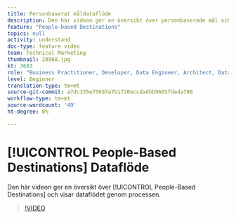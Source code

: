 ```yaml
---
title: Personbaserat måldataflöde
description: Den här videon ger en översikt över personbaserade mål och visar dataflödet genom processen.
feature: "People-based Destinations"
topics: null
activity: understand
doc-type: feature video
team: Technical Marketing
thumbnail: 28968.jpg
kt: 3683
role: "Business Practitioner, Developer, Data Engineer, Architect, Data Architect, Administrator, Leader"
level: Beginner
translation-type: tm+mt
source-git-commit: a7dc335e75697a7b1720eccdadbb9605fdeda798
workflow-type: tm+mt
source-wordcount: '49'
ht-degree: 0%

---
```



# [!UICONTROL People-Based Destinations] Dataflöde

Den här videon ger en översikt över [!UICONTROL People-Based Destinations] och visar dataflödet genom processen.

>[!VIDEO](https://video.tv.adobe.com/v/28968/?quality=12)
